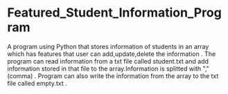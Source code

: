 # Featured_Student_Information_Program
A program using Python that stores information of students in an array which has features that user can add,update,delete the information .
The program can read information from a txt file called student.txt and add information stored in that file to the array.Information is splitted with ","(comma) .
Program can also write the information from the array to the txt file called empty.txt .
